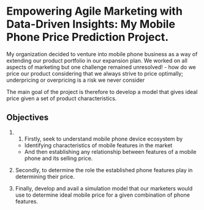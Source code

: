 
# Empowering Agile Marketing with Data-Driven Insights: My Mobile Phone Price Prediction Project.

My organization decided to venture into mobile phone business as a way of extending our product portfolio in our expansion plan. We worked on all aspects of marketing but one challenge remained unresolved! - how do we price our product considering that we always strive to price optimally; underpricing or overpricing is a risk we never consider

The main goal of the project is therefore to develop a model that gives ideal price given a set of product characteristics.
## Objectives
1. 1.	Firstly, seek to understand mobile phone device ecosystem by 
    - Identifying characteristics of mobile features in the market
    -  And then establishing any relationship between features of a mobile phone and its selling price. 

    
2. Secondly, to determine the role the established phone features play in determining their price.

3. Finally, develop and avail a simulation model that our marketers would use to determine ideal mobile price for a given combination of phone features.
